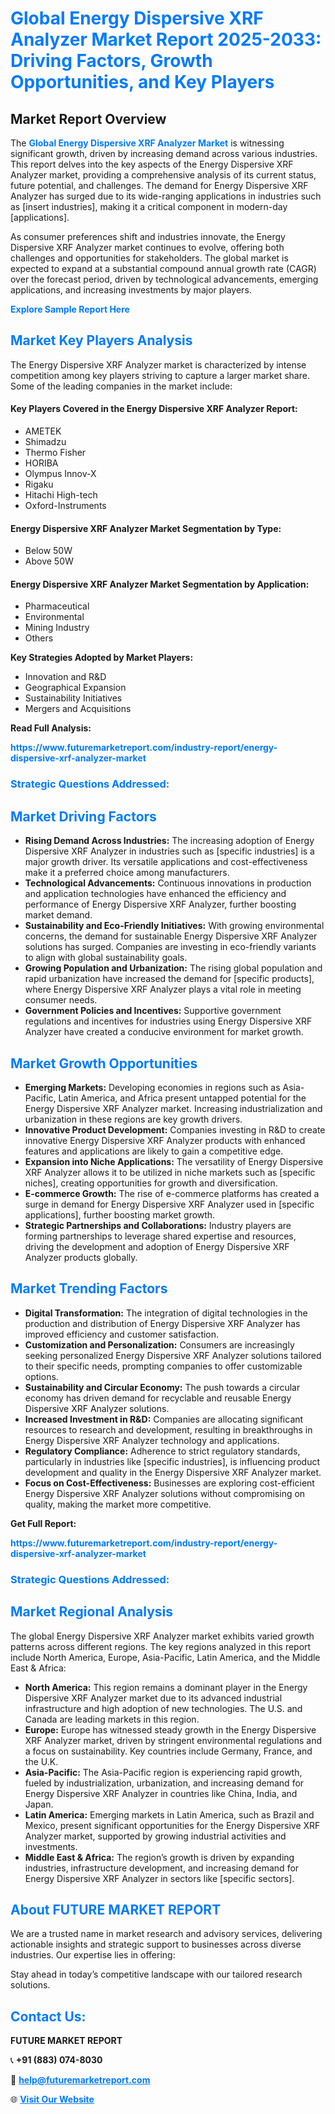 <h1 style="color: #007BFF;">Global Energy Dispersive XRF Analyzer Market Report 2025-2033: Driving Factors, Growth Opportunities, and Key Players</h1>

<section id="overview">
<h2>Market Report Overview</h2>
<p>The <a href="https://www.futuremarketreport.com/industry-report/energy-dispersive-xrf-analyzer-market" style="color: #007BFF; text-decoration: none;"><strong>Global Energy Dispersive XRF Analyzer Market</strong></a> is witnessing significant growth, driven by increasing demand across various industries. This report delves into the key aspects of the Energy Dispersive XRF Analyzer market, providing a comprehensive analysis of its current status, future potential, and challenges. The demand for Energy Dispersive XRF Analyzer has surged due to its wide-ranging applications in industries such as [insert industries], making it a critical component in modern-day [applications].</p>
<p>As consumer preferences shift and industries innovate, the Energy Dispersive XRF Analyzer market continues to evolve, offering both challenges and opportunities for stakeholders. The global market is expected to expand at a substantial compound annual growth rate (CAGR) over the forecast period, driven by technological advancements, emerging applications, and increasing investments by major players.</p>
</section>

<section id="overview">
<p><a href="https://www.futuremarketreport.com/request-sample/reportId=53049" style="color: #007BFF; text-decoration: none;"><strong>Explore Sample Report Here</strong></a></p>
</section>

<section id="key-players">
<h2 style="color: #007BFF;">Market Key Players Analysis</h2>
<p>The Energy Dispersive XRF Analyzer market is characterized by intense competition among key players striving to capture a larger market share. Some of the leading companies in the market include:</p>
<h4>Key Players Covered in the Energy Dispersive XRF Analyzer Report:</h4>
<ul><li>AMETEK</li><li>Shimadzu</li><li>Thermo Fisher</li><li>HORIBA</li><li>Olympus Innov-X</li><li>Rigaku</li><li>Hitachi High-tech</li><li>Oxford-Instruments</li></ul>
<h4>Energy Dispersive XRF Analyzer Market Segmentation by Type:</h4>
<ul><li>Below 50W</li><li>Above 50W</li></ul>

<h4>Energy Dispersive XRF Analyzer Market Segmentation by Application:</h4>
<ul><li>Pharmaceutical</li><li>Environmental</li><li>Mining Industry</li><li>Others</li></ul>
<p><strong>Key Strategies Adopted by Market Players:</strong></p>
<ul>
<li>Innovation and R&D</li>
<li>Geographical Expansion</li>
<li>Sustainability Initiatives</li>
<li>Mergers and Acquisitions</li>
</ul>
</section>

<section>
<p><strong>Read Full Analysis: </strong></p><a href="https://www.futuremarketreport.com/industry-report/energy-dispersive-xrf-analyzer-market" style="color: #007BFF; text-decoration: none;"><strong>https://www.futuremarketreport.com/industry-report/energy-dispersive-xrf-analyzer-market</strong></a>
<h3 style="color: #007BFF;">Strategic Questions Addressed:</h3>
</section>

<section id="driving-factors">
<h2 style="color: #007BFF;">Market Driving Factors</h2>
<ul>
<li><strong>Rising Demand Across Industries:</strong> The increasing adoption of Energy Dispersive XRF Analyzer in industries such as [specific industries] is a major growth driver. Its versatile applications and cost-effectiveness make it a preferred choice among manufacturers.</li>
<li><strong>Technological Advancements:</strong> Continuous innovations in production and application technologies have enhanced the efficiency and performance of Energy Dispersive XRF Analyzer, further boosting market demand.</li>
<li><strong>Sustainability and Eco-Friendly Initiatives:</strong> With growing environmental concerns, the demand for sustainable Energy Dispersive XRF Analyzer solutions has surged. Companies are investing in eco-friendly variants to align with global sustainability goals.</li>
<li><strong>Growing Population and Urbanization:</strong> The rising global population and rapid urbanization have increased the demand for [specific products], where Energy Dispersive XRF Analyzer plays a vital role in meeting consumer needs.</li>
<li><strong>Government Policies and Incentives:</strong> Supportive government regulations and incentives for industries using Energy Dispersive XRF Analyzer have created a conducive environment for market growth.</li>
</ul>
</section>

<section id="growth-opportunities">
<h2 style="color: #007BFF;">Market Growth Opportunities</h2>
<ul>
<li><strong>Emerging Markets:</strong> Developing economies in regions such as Asia-Pacific, Latin America, and Africa present untapped potential for the Energy Dispersive XRF Analyzer market. Increasing industrialization and urbanization in these regions are key growth drivers.</li>
<li><strong>Innovative Product Development:</strong> Companies investing in R&D to create innovative Energy Dispersive XRF Analyzer products with enhanced features and applications are likely to gain a competitive edge.</li>
<li><strong>Expansion into Niche Applications:</strong> The versatility of Energy Dispersive XRF Analyzer allows it to be utilized in niche markets such as [specific niches], creating opportunities for growth and diversification.</li>
<li><strong>E-commerce Growth:</strong> The rise of e-commerce platforms has created a surge in demand for Energy Dispersive XRF Analyzer used in [specific applications], further boosting market growth.</li>
<li><strong>Strategic Partnerships and Collaborations:</strong> Industry players are forming partnerships to leverage shared expertise and resources, driving the development and adoption of Energy Dispersive XRF Analyzer products globally.</li>
</ul>
</section>

<section id="trending-factors">
<h2 style="color: #007BFF;">Market Trending Factors</h2>
<ul>
<li><strong>Digital Transformation:</strong> The integration of digital technologies in the production and distribution of Energy Dispersive XRF Analyzer has improved efficiency and customer satisfaction.</li>
<li><strong>Customization and Personalization:</strong> Consumers are increasingly seeking personalized Energy Dispersive XRF Analyzer solutions tailored to their specific needs, prompting companies to offer customizable options.</li>
<li><strong>Sustainability and Circular Economy:</strong> The push towards a circular economy has driven demand for recyclable and reusable Energy Dispersive XRF Analyzer solutions.</li>
<li><strong>Increased Investment in R&D:</strong> Companies are allocating significant resources to research and development, resulting in breakthroughs in Energy Dispersive XRF Analyzer technology and applications.</li>
<li><strong>Regulatory Compliance:</strong> Adherence to strict regulatory standards, particularly in industries like [specific industries], is influencing product development and quality in the Energy Dispersive XRF Analyzer market.</li>
<li><strong>Focus on Cost-Effectiveness:</strong> Businesses are exploring cost-efficient Energy Dispersive XRF Analyzer solutions without compromising on quality, making the market more competitive.</li>
</ul>
</section>

<section>
<p><strong>Get Full Report: </strong></p><a href="https://www.futuremarketreport.com/industry-report/energy-dispersive-xrf-analyzer-market" style="color: #007BFF; text-decoration: none;"><strong>https://www.futuremarketreport.com/industry-report/energy-dispersive-xrf-analyzer-market</strong></a>
<h3 style="color: #007BFF;">Strategic Questions Addressed:</h3>
</section>


<section id="regional-analysis">
<h2 style="color: #007BFF;">Market Regional Analysis</h2>
<p>The global Energy Dispersive XRF Analyzer market exhibits varied growth patterns across different regions. The key regions analyzed in this report include North America, Europe, Asia-Pacific, Latin America, and the Middle East & Africa:</p>
<ul>
<li><strong>North America:</strong> This region remains a dominant player in the Energy Dispersive XRF Analyzer market due to its advanced industrial infrastructure and high adoption of new technologies. The U.S. and Canada are leading markets in this region.</li>
<li><strong>Europe:</strong> Europe has witnessed steady growth in the Energy Dispersive XRF Analyzer market, driven by stringent environmental regulations and a focus on sustainability. Key countries include Germany, France, and the U.K.</li>
<li><strong>Asia-Pacific:</strong> The Asia-Pacific region is experiencing rapid growth, fueled by industrialization, urbanization, and increasing demand for Energy Dispersive XRF Analyzer in countries like China, India, and Japan.</li>
<li><strong>Latin America:</strong> Emerging markets in Latin America, such as Brazil and Mexico, present significant opportunities for the Energy Dispersive XRF Analyzer market, supported by growing industrial activities and investments.</li>
<li><strong>Middle East & Africa:</strong> The region’s growth is driven by expanding industries, infrastructure development, and increasing demand for Energy Dispersive XRF Analyzer in sectors like [specific sectors].</li>
</ul>
</section>

<footer>
<h2 style="color: #007BFF;">About FUTURE MARKET REPORT</h2>
<p>We are a trusted name in market research and advisory services, delivering actionable insights and strategic support to businesses across diverse industries. Our expertise lies in offering:</p>

<p>Stay ahead in today’s competitive landscape with our tailored research solutions.</p>

<h2 style="color: #007BFF;">Contact Us:</h2>
<p><strong>FUTURE MARKET REPORT</strong></p>
<p>📞 <strong>+91 (883) 074-8030</strong></p>
<p>📧 <strong><a href="mailto:help@futuremarketreport.com" style="color: #007BFF;">help@futuremarketreport.com</a></strong></p>
<p>🌐 <strong><a href="https://www.futuremarketreport.com/" style="color: #007BFF;">Visit Our Website</a></strong></p>
</footer>
